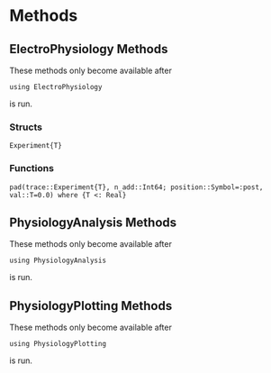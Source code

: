 # Methods

## ElectroPhysiology Methods

These methods only become available after 
```
using ElectroPhysiology
```
is run.


### Structs
```@docs
Experiment{T}
```

### Functions
```@docs
pad(trace::Experiment{T}, n_add::Int64; position::Symbol=:post, val::T=0.0) where {T <: Real}
```

## PhysiologyAnalysis Methods

These methods only become available after 
```
using PhysiologyAnalysis
```
is run.

## PhysiologyPlotting Methods

These methods only become available after 
```
using PhysiologyPlotting
```
is run.